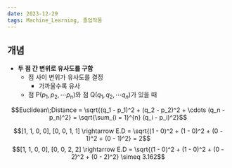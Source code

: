 ```yaml
---
date: 2023-12-29
tags: Machine_Learning, 졸업작품
---
```


## 개념

- **두 점 간 변위로 유사도를 구함**
	- 점 사이 변위가 유사도를 결정
		- 가까울수록 유사
	- 점 P($p_1, p_2, \cdots p_n$)와 점 Q($q_1, q_2, \cdots q_n$)가 있을 때

$$Euclidean\;Distance = \sqrt{(q_1 - p_1)^2 + (q_2 - p_2)^2 + \cdots (q_n - p_n)^2} = \sqrt{\sum_{i = 1}^{n} (q_i - p_i)^2}$$

$$[1, 1, 0, 0], [0, 0, 1, 1] \rightarrow E.D = \sqrt{(1 - 0)^2 + (1 - 0)^2 + (0 - 1)^2 + (0 - 1)^2} = 2$$
$$[1, 1, 0, 0], [0, 0, 2, 2] \rightarrow E.D = \sqrt{(1 - 0)^2 + (1 - 0)^2 + (0 - 2)^2 + (0 - 2)^2} \simeq 3.162$$
